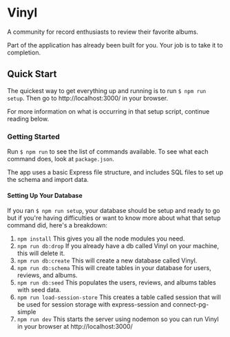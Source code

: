 # Vinyl

A community for record enthusiasts to review their favorite albums.

Part of the application has already been built for you. Your job is to take it to completion.

## Quick Start
The quickest way to get everything up and running is to run `$ npm run setup`. Then go to http://localhost:3000/ in your browser.

For more information on what is occurring in that setup script, continue reading below.

### Getting Started

Run `$ npm run` to see the list of commands available. To see what each command does, look at `package.json`.

The app uses a basic Express file structure, and includes SQL files to set up the schema and import data.


#### Setting Up Your Database

If you ran `$ npm run setup`, your database should be setup and ready to go but if you're having difficulties or want to know more about what that setup command did, here's a breakdown:

1. `npm install` This gives you all the node modules you need.
1. `npm run db:drop` If you already have a db called Vinyl on your machine, this will delete it.
1. `npm run db:create` This will create a new database called Vinyl.
1. `npm run db:schema` This will create tables in your database for users, reviews, and albums.
1. `npm run db:seed` This populates the users, reviews, and albums tables with seed data.
1. `npm run load-session-store` This creates a table called session that will be used for session storage with express-session and connect-pg-simple
1. `npm run dev` This starts the server using nodemon so you can run Vinyl in your browser at http://localhost:3000/

